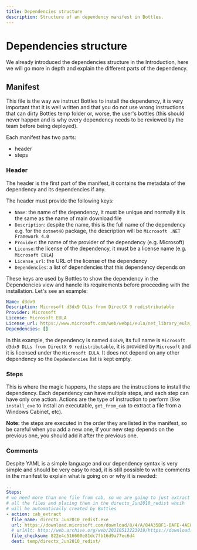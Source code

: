```yaml
---
title: Dependencies structure
description: Structure of an dependency manifest in Bottles.
---
```


# Dependencies structure
We already introduced the dependencies structure in the Introduction, here we
will go more in depth and explain the different parts of the dependency.

## Manifest
This file is the way we instruct Bottles to install the dependency, it is very
important that it is well written and that you do not use wrong instructions 
that can dirty Bottles temp folder or, worse, the user's bottles (this should 
never happen and is why every dependency needs to be reviewed by the team
before being deployed).

Each manifest has two parts:
- header
- steps

### Header
The header is the first part of the manifest, it contains the metadata of the
dependency and its dependencies if any.

The header must provide the following keys:
- `Name`: the name of the dependency, it must be unique and normally it is the
  same as the name of main download file
- `Description`: despite the name, this is the full name of the dependency
  e.g. for the `dotnet40` package, the description will be `Microsoft .NET Framework 4.0`
- `Provider`: the name of the provider of the dependency (e.g. Microsoft)
- `License`: the license of the dependency, it must be a license name
    (e.g. `Microsoft EULA`)
- `License_url`: the URL of the license of the dependency
- `Dependencies`: a list of dependencies that this dependency depends on

These keys are used by Bottles to show the dependency in the Dependencies view
and handle its requirements before proceeding with the installation. Let's see
an example:

```yaml
Name: d3dx9
Description: Microsoft d3dx9 DLLs from DirectX 9 redistributable
Provider: Microsoft
License: Microsoft EULA
License_url: https://www.microsoft.com/web/webpi/eula/net_library_eula_enu.htm
Dependencies: []
```

In this example, the dependency is named `d3dx9`, its full name is 
`Microsoft d3dx9 DLLs from DirectX 9 redistributable`, it is provided by
`Microsoft` and it is licensed under the `Microsoft EULA`. It does not depend
on any other dependency so the `Depdendencies` list is kept empty.

### Steps
This is where the magic happens, the steps are the instructions to install the
dependency. Each dependency can have multiple steps, and each step can have
only one action. Actions are the type of instruction to perform (like `install_exe` to install an executable, `get_from_cab` to extract a file from a Windows Cabinet, etc).

**Note:** the steps are executed in the order they are listed in the manifest,
so be careful when you add a new one, if your new step depends on the previous
one, you should add it after the previous one.

### Comments
Despite YAML is a simple language and our dependency syntax is very simple and
should be very easy to read, it is still possible to write comments in the
manifest to explain what is going on or why it is needed:

```yaml
..
Steps:
# we need more than one file from cab, so we are going to just extract
# all the files and placing them in the directx_Jun2010_redist whcih
# will be automatically created by Bottles
- action: cab_extract
  file_name: directx_Jun2010_redist.exe
  url: https://download.microsoft.com/download/8/4/A/84A35BF1-DAFE-4AE8-82AF-AD2AE20B6B14/directx_Jun2010_redist.exe
  # urlAlt: http://web.archive.org/web/20210513223919/https://download.microsoft.com/download/8/4/A/84A35BF1-DAFE-4AE8-82AF-AD2AE20B6B14/directx_Jun2010_redist.exe
  file_checksum: 822e4c516600e81dc7fb16d9a77ec6d4
  dest: temp/directx_Jun2010_redist/
```
